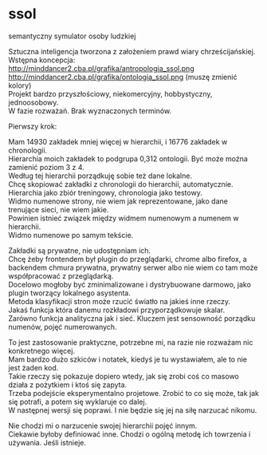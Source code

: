 # ssol  
semantyczny symulator osoby ludzkiej  

Sztuczna inteligencja tworzona z założeniem prawd wiary chrześcijańskiej.  
Wstępna koncepcja:  
http://minddancer2.cba.pl/grafika/antropologia_ssol.png  
http://minddancer2.cba.pl/grafika/ontologia_ssol.png    (muszę zmienić kolory)  
Projekt bardzo przyszłościowy, niekomercyjny, hobbystyczny, jednoosobowy.    
W fazie rozważań. Brak wyznaczonych terminów.  

Pierwszy krok:  

Mam 14930 zakładek mniej więcej w hierarchii, i 16776 zakładek w chronologii.  
Hierarchia moich zakładek to podgrupa 0,312 ontologii. Być może można zamienić poziom 3 z 4.  
Według tej hierarchii porządkuję sobie też dane lokalne.     
Chcę skopiować zakładki z chronologii do hierarchii, automatycznie.  
Hierarchia jako zbiór treningowy, chronologia jako testowy.  
Widmo numenowe strony, nie wiem jak reprezentowane, jako dane trenujące sieci, nie wiem jakie.  
Powinien istnieć związek między widmem numenowym a numenem w hierarchii.  
Widmo numenowe po samym tekście.  

Zakładki są prywatne, nie udostępniam ich.  
Chcę żeby frontendem był plugin do przeglądarki, chrome albo firefox, 
a backendem chmura prywatna, prywatny serwer albo nie wiem co tam może współpracować z przeglądarką.   
Docelowo mogłoby być zminimalizowane i dystrybuowane darmowo, jako plugin tworzący lokalnego asystenta.  
Metoda klasyfikacji stron może rzucić światło na jakieś inne rzeczy.  
Jakaś funkcja która danemu rozkładowi przyporządkowuje skalar.      
Zarówno funkcja analityczna jak i sieć. Kluczem jest sensowność porządku numenów, pojęć numerowanych.  

To jest zastosowanie praktyczne, potrzebne mi, na razie nie rozważam nic konkretnego więcej.  
Mam bardzo dużo szkiców i notatek, kiedyś je tu wystawiałem, ale to nie jest żaden kod.  
Takie rzeczy się pokazuje dopiero wtedy, jak się zrobi coś co masowo działa z pożytkiem i ktoś się zapyta.   
Trzeba podejście eksperymentalno projetowe. Zrobić to co się może, tak jak się potrafi, a potem się wyklaruje co dalej.  
W następnej wersji się poprawi. I nie będzie się jej na siłę narzucać nikomu.  

Nie chodzi mi o narzucenie swojej hierarchii pojęć innym.  
Ciekawie byłoby definiować inne. Chodzi o ogólną metodę ich towrzenia i używania. Jeśli istnieje.  

